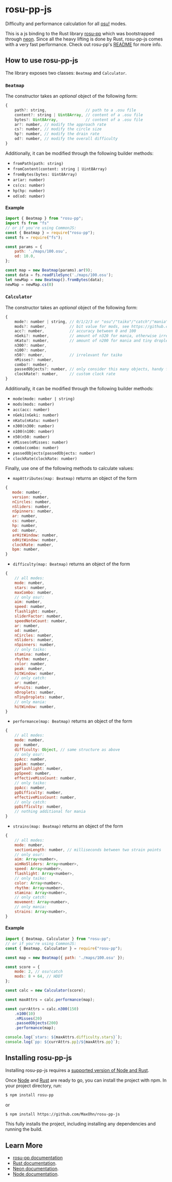 # rosu-pp-js

Difficulty and performance calculation for all [osu!](https://osu.ppy.sh/) modes.

This is a js binding to the Rust library [rosu-pp](https://github.com/MaxOhn/rosu-pp) which was bootstrapped through [neon](https://www.npmjs.com/package/create-neon).
Since all the heavy lifting is done by Rust, rosu-pp-js comes with a very fast performance.
Check out rosu-pp's [README](https://github.com/MaxOhn/rosu-pp/blob/main/README.md) for more info.

## How to use rosu-pp-js

The library exposes two classes: `Beatmap` and `Calculator`.

### `Beatmap`

The constructor takes an _optional_ object of the following form:

```js
{
    path?: string,                 // path to a .osu file
    content?: string | Uint8Array, // content of a .osu file
    bytes?: Uint8Array,            // content of a .osu file
    ar?: number, // modify the approach rate
    cs?: number, // modify the circle size
    hp?: number, // modify the drain rate
    od?: number, // modify the overall difficulty
}
```

Additionally, it can be modified through the following builder methods:

- `fromPath(path: string)`
- `fromContent(content: string | Uint8Array)`
- `fromBytes(bytes: Uint8Array)`
- `ar(ar: number)`
- `cs(cs: number)`
- `hp(hp: number)`
- `od(od: number)`

#### Example

```js
import { Beatmap } from "rosu-pp";
import fs from "fs"
// or if you're using CommonJS:
const { Beatmap } = require("rosu-pp");
const fs = require("fs");

const params = {
    path: './maps/100.osu',
    od: 10.0,
};

const map = new Beatmap(params).ar(9);
const data = fs.readFileSync('./maps/100.osu');
let newMap = new Beatmap().fromBytes(data);
newMap = newMap.cs(0)
```

### `Calculator`

The constructor takes an _optional_ object of the following form:

```js
{
    mode?: number | string, // 0/1/2/3 or "osu"/"taiko"/"catch"/"mania"
    mods?: number,          // bit value for mods, see https://github.com/ppy/osu-api/wiki#mods
    acc?: number,           // accuracy between 0 and 100
    nGeki?: number,         // amount of n320 for mania, otherwise irrelevant
    nKatu?: number,         // amount of n200 for mania and tiny droplet misses for catch, otherwise irrelevant
    n300?: number,
    n100?: number,
    n50?: number,           // irrelevant for taiko
    nMisses?: number,
    combo?: number,
    passedObjects?: number, // only consider this many objects, handy for partial plays like fails
    clockRate?: number,     // custom clock rate
}
```

Additionally, it can be modified through the following builder methods:

- `mode(mode: number | string)`
- `mods(mods: number)`
- `acc(acc: number)`
- `nGeki(nGeki: number)`
- `nKatu(nKatu: number)`
- `n300(n300: number)`
- `n100(n100: number)`
- `n50(n50: number)`
- `nMisses(nMisses: number)`
- `combo(combo: number)`
- `passedObjects(passedObjects: number)`
- `clockRate(clockRate: number)`

Finally, use one of the following methods to calculate values:

- `mapAttributes(map: Beatmap)` returns an object of the form
 ```js
{
    mode: number,
    version: number,
    nCircles: number,
    nSliders: number,
    nSpinners: number,
    ar: number,
    cs: number,
    hp: number,
    od: number,
    arHitWindow: number,
    odHitWindow: number,
    clockRate: number,
    bpm: number,
}
 ```
- `difficulty(map: Beatmap)` returns an object of the form
```js
{
    // all modes:
    mode: number,
    stars: number,
    maxCombo: number,
    // only osu!:
    aim: number,
    speed: number,
    flashlight: number,
    sliderFactor: number,
    speedNoteCount: number,
    ar: number,
    od: number,
    nCircles: number,
    nSliders: number,
    nSpinners: number,
    // only taiko:
    stamina: number,
    rhythm: number,
    color: number,
    peak: number,
    hitWindow: number,
    // only catch:
    ar: number,
    nFruits: number,
    nDroplets: number,
    nTinyDroplets: number,
    // only mania:
    hitWindow: number,
}
```
- `performance(map: Beatmap)` returns an object of the form
```js
{
    // all modes:
    mode: number,
    pp: number,
    difficulty: Object, // same structure as above
    // only osu!:
    ppAcc: number,
    ppAim: number,
    ppFlashlight: number,
    ppSpeed: number,
    effectiveMissCount: number,
    // only taiko:
    ppAcc: number,
    ppDifficulty: number,
    effectiveMissCount: number,
    // only catch:
    ppDifficulty: number,
    // nothing additional for mania
}
```
- `strains(map: Beatmap)` returns an object of the form
```js
{
    // all modes:
    mode: number,
    sectionLength: number, // milliseconds between two strain points
    // only osu!:
    aim: Array<number>,
    aimNoSliders: Array<number>,
    speed: Array<number>,
    flashlight: Array<number>,
    // only taiko:
    color: Array<number>,
    rhythm: Array<number>,
    stamina: Array<number>,
    // only catch:
    movement: Array<number>,
    // only mania:
    strains: Array<number>,
}
```

#### Example

```js
import { Beatmap, Calculator } from "rosu-pp";
// or if you're using CommonJS:
const { Beatmap, Calculator } = require("rosu-pp");

const map = new Beatmap({ path: './maps/100.osu' });

const score = {
    mode: 2, // osu!catch
    mods: 8 + 64, // HDDT
};

const calc = new Calculator(score);

const maxAttrs = calc.performance(map);

const currAttrs = calc.n300(150)
    .n100(10)
    .nMisses(20)
    .passedObjects(200)
    .performance(map);

console.log(`stars: ${maxAttrs.difficulty.stars}`);
console.log(`pp: ${currAttrs.pp}/${maxAttrs.pp}`);
```

## Installing rosu-pp-js

Installing rosu-pp-js requires a [supported version of Node and Rust](https://github.com/neon-bindings/neon#platform-support).

Once [Node](https://nodejs.org) and [Rust](https://www.rust-lang.org/learn/get-started) are ready to go, you can install the project with npm. In your project directory, run:

```sh
$ npm install rosu-pp
```

or

```sh
$ npm install https://github.com/MaxOhn/rosu-pp-js
```

This fully installs the project, including installing any dependencies and running the build.

## Learn More
- [rosu-pp documentation](https://docs.rs/rosu-pp)
- [Rust documentation](https://www.rust-lang.org).
- [Neon documentation](https://neon-bindings.com).
- [Node documentation](https://nodejs.org).
